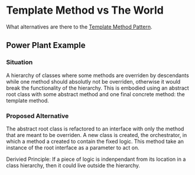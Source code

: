 # Template Method vs The World

What alternatives are there to the  [Template Method Pattern](https://en.wikipedia.org/wiki/Template_method_pattern).

## Power Plant Example

### Situation

A hierarchy of classes where some methods are overriden by descendants while one method should absolutly not be overriden, otherwise it would break the functionality of the hierarchy. This is embodied using an abstract root class with some abstract method and one final concrete method: the template method.

### Proposed Alternative

The abstract root class is refactored to an interface with only the method that are meant to be overriden. A new class is created, the orchestrator, in which a method a created to contain the fixed logic. This method take an instance of the root interface as a parameter to act on.

Derivied Principle: If a piece of logic is indenpendant from its location in a class hierarchy, then it could live outside the hierarchy.
